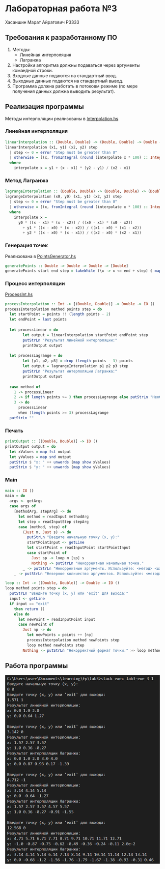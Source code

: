 # Лабораторная работа №3

Хасаншин Марат Айратович P3333  

## Требования к разработанному ПО

1. Методы:
    - Линейная интерполяция
    - Лагранжа
2. Настройки алгоритма должны подаваться через аргументы командной строки.
3. Входные данные подаются на стандартный ввод.
4. Выходные данные подаются на стандартный вывод.
5. Программа должна работать в потоковм режиме
   (по мере получения данных должна выводить результат).

## Реализация программы

Методы интерполяции реализованы в [Interpolation.hs](src/Interpolation.hs)  

### Линейная интерполяция

```Haskell
linearInterpolation :: (Double, Double) -> (Double, Double) -> Double -> [(Double, Double)]
linearInterpolation (x1, y1) (x2, y2) step
  | step <= 0 = error "Step must be greater than 0"
  | otherwise = [(x, fromIntegral (round (interpolate x * 100) :: Integer) / 100) | x <- generatePoints x1 x2 step]
  where
    interpolate x = y1 + (x - x1) * (y2 - y1) / (x2 - x1)
```

### Метод Лагранжа

```Haskell
lagrangeInterpolation :: (Double, Double) -> (Double, Double) -> (Double, Double) -> Double -> [(Double, Double)]
lagrangeInterpolation (x0, y0) (x1, y1) (x2, y2) step
  | step <= 0 = error "Step must be greater than 0"
  | otherwise = [(x, fromIntegral (round (interpolate x * 100) :: Integer) / 100) | x <- generatePoints x0 x2 step]
  where
    interpolate x =
      y0 * ((x - x1) * (x - x2)) / ((x0 - x1) * (x0 - x2))
        + y1 * ((x - x0) * (x - x2)) / ((x1 - x0) * (x1 - x2))
        + y2 * ((x - x0) * (x - x1)) / ((x2 - x0) * (x2 - x1))
```

### Генерация точек

Реализована в [PointsGenerator.hs](src/PointsGenerator.hs)

```Haskell
generatePoints :: Double -> Double -> Double -> [Double]
generatePoints start end step = takeWhile (\x -> x <= end + step) $ map (\x -> fromIntegral (round (x * 100) :: Integer) / 100) [start, start + step ..]
```

### Процесс интерполяции

[ProcessInt.hs](src/ProcessInt.hs)

```Haskell
processInterpolation :: Int -> [(Double, Double)] -> Double -> IO ()
processInterpolation method points step = do
  let startPoint = points !! (length points - 2)
  let endPoint = last points

  let processLinear = do
        let output = linearInterpolation startPoint endPoint step
        putStrLn "Результат линейной интерполяции:"
        printOutput output

  let processLagrange = do
        let [p1, p2, p3] = drop (length points - 3) points
        let output = lagrangeInterpolation p1 p2 p3 step
        putStrLn "Результат интерполяции Лагранжа:"
        printOutput output

  case method of
    1 -> processLinear
    2 -> if length points >= 3 then processLagrange else putStrLn "Необходимо минимум 3 точки."
    3 -> do
      processLinear
      when (length points >= 3) processLagrange
  putStrLn ""
```

### Печать

```Haskell
printOutput :: [(Double, Double)] -> IO ()
printOutput output = do
  let xValues = map fst output
  let yValues = map snd output
  putStrLn $ "x: " ++ unwords (map show xValues)
  putStrLn $ "y: " ++ unwords (map show yValues)
```

### Main

```Haskell
main :: IO ()
main = do
  args <- getArgs
  case args of
    [methodArg, stepArg] -> do
      let method = readInput methodArg
      let step = readInputStep stepArg
      case (method, step) of
        (Just m, Just s) -> do
          putStrLn "Введите начальную точку (x, y):"
          startPointInput <- getLine
          let startPoint = readInputPoint startPointInput
          case startPoint of
            Just sp -> loop m [sp] s
            Nothing -> putStrLn "Некорректная начальная точка."
        _ -> putStrLn "Некорректные аргументы. Используйте: <метод> <шаг>"
    _ -> putStrLn "Неверное количество аргументов. Используйте: <метод> <шаг>"
```

```Haskell
loop :: Int -> [(Double, Double)] -> Double -> IO ()
loop method points step = do
  putStrLn "Введите точку (x, y) или 'exit' для выхода:"
  input <- getLine
  if input == "exit"
    then return ()
    else do
      let newPoint = readInputPoint input
      case newPoint of
        Just np -> do
          let newPoints = points ++ [np]
          processInterpolation method newPoints step
          loop method newPoints step
        Nothing -> putStrLn "Некорректный формат точки." >> loop method points step
```

## Работа программы

![alt text](image.png)
